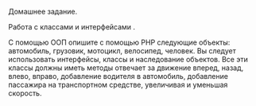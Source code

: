 Домашнее задание.

Работа с классами и интерфейсами .

 С помощью ООП опишите с помощью PHP следующие объекты:
 автомобиль, грузовик, мотоцикл, велосипед, человек. 
Вы следует использовать интерфейсы, классы и наследование объектов.
Все эти классы должны иметь методы отвечает за 
движение вперед, назад, влево, вправо, добавление водителя в автомобиль, добавление
пассажира на транспортном средстве, увеличивая и уменьшая скорость.